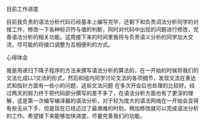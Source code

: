 目前工作进度

  目前我负责的语法分析代码已经基本上编写完毕，还剩下和负责词法分析同学的对接工作，修改一下各种标识符与值的判断，同时对代码中出现的问题进行修改，完善语法分析的相关功能。这周接下来的时间里我将与负责语义分析的同学加大交流，尽可能的将接口调整为互相便利的方式。

心得体会

  我是用递归下降子程序的方法来撰写语法分析的算法的，在一开始的时候将我们的文法化成LL1文法的形式，然后和组内同学讨论文法的各项细节，发现文法在表达式和指针方面有一些小的问题，这些文法问题
在多次开会后也处理的比较好。经过两天的努力终于把代码部分撰写的差不多了，在语法分析方面也有了更深的理解，这是第一次编写编译器的语法分析，对于较为庞大的语法网络在一开始会显得有些无从下手，但是现在已经迈过了最艰难的时刻，稍加修改就可以完成语法分析的工作。希望接下来能够加快进度，尽量完善我们的功能。

